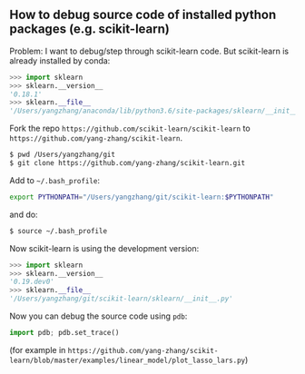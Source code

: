 ## How to debug source code of installed python packages (e.g. scikit-learn)

Problem: I want to debug/step through scikit-learn code. But scikit-learn is already installed by conda:
```python
>>> import sklearn
>>> sklearn.__version__
'0.18.1'
>>> sklearn.__file__
'/Users/yangzhang/anaconda/lib/python3.6/site-packages/sklearn/__init__.py'
```

Fork the repo `https://github.com/scikit-learn/scikit-learn` to `https://github.com/yang-zhang/scikit-learn`.

```bash
$ pwd /Users/yangzhang/git
$ git clone https://github.com/yang-zhang/scikit-learn.git 
```

Add to `~/.bash_profile`:
```bash
export PYTHONPATH="/Users/yangzhang/git/scikit-learn:$PYTHONPATH"
```

and do:
```bash
$ source ~/.bash_profile
```

Now scikit-learn is using the development version:
```python
>>> import sklearn
>>> sklearn.__version__
'0.19.dev0'
>>> sklearn.__file__
'/Users/yangzhang/git/scikit-learn/sklearn/__init__.py'
```

Now you can debug the source code using `pdb`:
```python
import pdb; pdb.set_trace()
```
(for example in `https://github.com/yang-zhang/scikit-learn/blob/master/examples/linear_model/plot_lasso_lars.py`)
